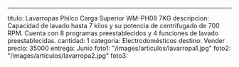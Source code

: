 ---
titulo: Lavarropas Philco Carga Superior WM-PH08 7KG
descripcion: Capacidad de lavado hasta 7 kilos y su potencia de centrifugado de 700
  RPM. Cuenta con 8 programas preestablecidos y 4 funciones de lavado preestablecidas.
cantidad: 1
categoria: Electrodomésticos
destino: Vender
precio: 35000
entrega: Junio
foto1: "/images/articulos/lavarropa1.jpg"
foto2: "/images/articulos/lavarropa2.jpg"
foto3: 
